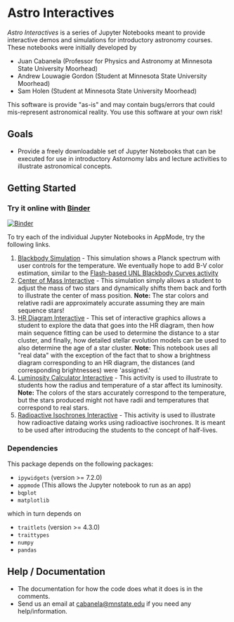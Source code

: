 Astro Interactives
==================

*Astro Interactives* is a series of Jupyter Notebooks meant to provide 
interactive demos and simulations for introductory astronomy courses.  These notebooks were initially developed by 
- Juan Cabanela (Professor for Physics and Astronomy at Minnesota State University Moorhead)
- Andrew Louwagie Gordon (Student at Minnesota State University Moorhead)
- Sam Holen (Student at Minnesota State University Moorhead)

This software is provide "as-is" and may contain bugs/errors that could  mis-represent astronomical reality.  You use this software at your own risk!

Goals
-----

-   Provide a freely downloadable set of Jupyter Notebooks that can be executed for use in introductory Astornomy labs and lecture activities to illustrate astronomical concepts.

Getting Started
---------------

### Try it online with [Binder](http://mybinder.org/)

[![Binder](https://mybinder.org/badge.svg)](https://mybinder.org/v2/gh/JuanCab/AstroInteractives/master?filepath=index.ipynb)

To try each of the individual Jupyter Notebooks in AppMode, try the following links.

1. [Blackbody Simulation](https://mybinder.org/v2/gh/JuanCab/AstroInteractives/master?filepath=%2Fapps%2FBlackbodySimulation/BlackbodySimulation.ipynb) - This simulation shows a Planck spectrum with user controls for the temperature.  We eventually hope to add B-V color estimation, similar to the [Flash-based UNL Blackbody Curves activity](https://mybinder.org/v2/gh/JuanCab/AstroInteractives/master?filepath=http://astro.unl.edu/classaction/animations/light/bbexplorer.html)
2. [Center of Mass Interactive](%2Fapps%2FCenter_of_Mass/Center_of_Mass.ipynb) - This simulation simply allows a student to adjust the mass of two stars and dynamically shifts them back and forth to illustrate the center of mass position.  **Note:** The star colors and relative radii are approximately accurate assuming they are main sequence stars!
3. [HR Diagram Interactive](https://mybinder.org/v2/gh/JuanCab/AstroInteractives/master?filepath=%2Fapps%2FHRdiagram/Interactive_HR_Diagram.ipynb) - This set of interactive graphics allows a student to explore the data that goes into the HR diagram, then how main sequence fitting can be used to determine the distance to a star cluster, and finally, how detailed stellar evolution models can be used to also determine the age of a star cluster.  **Note:** This notebook uses all "real data" with the exception of the fact that to show a brightness diagram corresponding to an HR diagram, the distances (and corresponding brightnesses) were 'assigned.'
4. [Luminosity Calculator Interactive](https://mybinder.org/v2/gh/JuanCab/AstroInteractives/master?filepath=%2Fapps%2FLuminosityCalculator/LuminosityCalculator.ipynb) - This activity is used to illustrate to students how the radius and temperature of a star affect its luminosity.  **Note:** The colors of the stars accurately correspond to the temperature, but the stars produced might not have radii and temperatures that correspond to real stars.
5. [Radioactive Isochrones Interactive](https://mybinder.org/v2/gh/JuanCab/AstroInteractives/master?filepath=%2Fapps%2FRadioactiveIsochrones/Isochrones.ipynb) - This activity is used to illustrate how radioactive dataing works using radioactive isochrones.  It is meant to be used after introducing the students to the concept of half-lives.

### Dependencies

This package depends on the following packages:

- `ipywidgets` (version >= 7.2.0)
- `appmode` (This allows the Jupyter notebook to run as an app)
- `bqplot`
- `matplotlib`

which in turn depends on

- `traitlets` (version >= 4.3.0)
- `traittypes`
- `numpy`
- `pandas`


Help / Documentation
--------------------

- The documentation for how the code does what it does is in the comments. 
- Send us an email at cabanela@mnstate.edu if you need any help/information.
